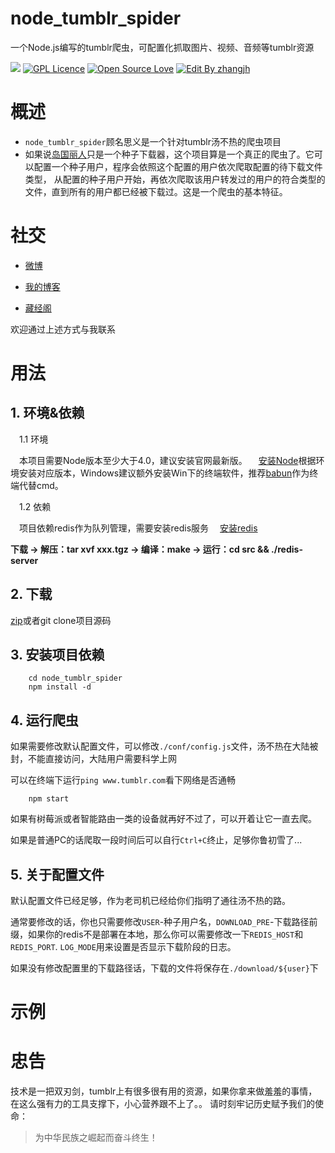# node_tumblr_spider
一个Node.js编写的tumblr爬虫，可配置化抓取图片、视频、音频等tumblr资源

![](https://img.shields.io/badge/Node-%3E%3D%20V4-brightgreen.svg)
[![GPL Licence](https://badges.frapsoft.com/os/gpl/gpl.svg?v=103)](https://opensource.org/licenses/GPL-3.0/)  [![Open Source Love](https://badges.frapsoft.com/os/v1/open-source.svg?v=103)](https://github.com/ellerbrock/open-source-badge/)  [![Edit By zhangjh](https://img.shields.io/badge/EditBy-Zhangjh-brightgreen.svg?maxAge=2592000)](https://github.com/zhangjh/hello-blog)

# 概述
- `node_tumblr_spider`顾名思义是一个针对tumblr汤不热的爬虫项目
- 如果说[岛国丽人](https://github.com/zhangjh/islandBeauty)只是一个种子下载器，这个项目算是一个真正的爬虫了。它可以配置一个种子用户，程序会依照这个配置的用户依次爬取配置的待下载文件类型， 从配置的种子用户开始，再依次爬取该用户转发过的用户的符合类型的文件，直到所有的用户都已经被下载过。这是一个爬虫的基本特征。

# 社交
- [微博](http://login.sina.com.cn/sso/login.php?url=http%3A%2F%2Fweibo.com%2Fjhspider&_rand=1472023636.7234&gateway=1&service=miniblog&entry=miniblog&useticket=1&returntype=META&_client_version=0.6.23)

- [我的博客](http://zhangjh.me)

- [藏经阁](http://favlink.cn)

欢迎通过上述方式与我联系

# 用法
## 1. 环境&依赖

　1.1 环境
  
　本项目需要Node版本至少大于4.0，建议安装官网最新版。
　[安装Node](https://nodejs.org/en/)根据环境安装对应版本，Windows建议额外安装Win下的终端软件，推荐[babun](https://github.com/babun/babun)作为终端代替cmd。

　1.2 依赖
  
　项目依赖redis作为队列管理，需要安装redis服务
　[安装redis](http://www.redis.cn/download.html)
 
  **下载 -> 解压：tar xvf xxx.tgz -> 编译：make -> 运行：cd src && ./redis-server**


## 2. 下载

[zip](https://github.com/zhangjh/node_tumblr_spider/archive/master.zip)或者git clone项目源码

## 3. 安装项目依赖
```
    cd node_tumblr_spider
    npm install -d
```

## 4. 运行爬虫

如果需要修改默认配置文件，可以修改`./conf/config.js`文件，汤不热在大陆被封，不能直接访问，大陆用户需要科学上网

可以在终端下运行`ping www.tumblr.com`看下网络是否通畅
```
    npm start
```

如果有树莓派或者智能路由一类的设备就再好不过了，可以开着让它一直去爬。

如果是普通PC的话爬取一段时间后可以自行`Ctrl+C`终止，足够你鲁初雪了...

## 5. 关于配置文件

默认配置文件已经足够，作为老司机已经给你们指明了通往汤不热的路。

通常要修改的话，你也只需要修改`USER`-种子用户名，`DOWNLOAD_PRE`-下载路径前缀，如果你的redis不是部署在本地，那么你可以需要修改一下`REDIS_HOST`和`REDIS_PORT`.
`LOG_MODE`用来设置是否显示下载阶段的日志。

如果没有修改配置里的下载路径话，下载的文件将保存在`./download/${user}`下

# 示例
# 忠告

技术是一把双刃剑，tumblr上有很多很有用的资源，如果你拿来做羞羞的事情，在这么强有力的工具支撑下，小心营养跟不上了。。
请时刻牢记历史赋予我们的使命：
>  为中华民族之崛起而奋斗终生！ 
